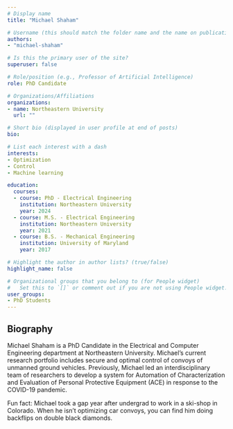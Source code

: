 ```yaml
---
# Display name
title: "Michael Shaham"

# Username (this should match the folder name and the name on publications)
authors:
- "michael-shaham"

# Is this the primary user of the site?
superuser: false

# Role/position (e.g., Professor of Artificial Intelligence)
role: PhD Candidate

# Organizations/Affiliations
organizations:
- name: Northeastern University
  url: ""

# Short bio (displayed in user profile at end of posts)
bio:

# List each interest with a dash
interests:
- Optimization
- Control
- Machine learning

education:
  courses:
  - course: PhD - Electrical Engineering
    institution: Northeastern University
    year: 2024
  - course: M.S. - Electrical Engineering
    institution: Northeastern University
    year: 2021
  - course: B.S. - Mechanical Engineering
    institution: University of Maryland
    year: 2017

# Highlight the author in author lists? (true/false)
highlight_name: false

# Organizational groups that you belong to (for People widget)
#   Set this to `[]` or comment out if you are not using People widget.
user_groups:
- PhD Students
---
```


## Biography

Michael Shaham is a PhD Candidate in the Electrical and Computer Engineering department at Northeastern University. Michael’s current research portfolio includes secure and optimal control of convoys of unmanned ground vehicles. Previously, Michael led an interdisciplinary team of researchers to develop a system for Automation of Characterization and Evaluation of Personal Protective Equipment (ACE) in response to the COVID-19 pandemic.


Fun fact: Michael took a gap year after undergrad to work in a ski-shop in Colorado. When he isn’t optimizing car convoys, you can find him doing backflips on double black diamonds.
